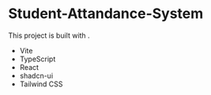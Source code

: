 # Student-Attandance-System

This project is built with .

- Vite
- TypeScript
- React
- shadcn-ui
- Tailwind CSS


